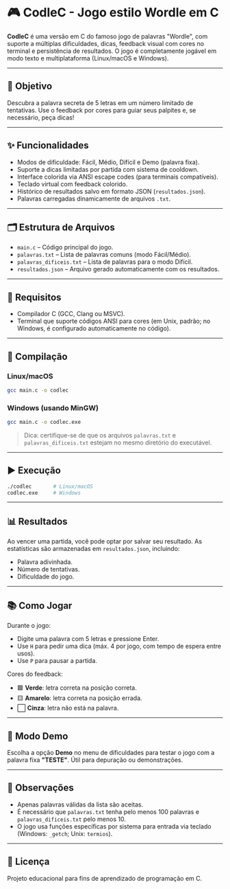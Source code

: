 # 🎮 CodleC - Jogo estilo Wordle em C

**CodleC** é uma versão em C do famoso jogo de palavras "Wordle", com suporte a múltiplas dificuldades, dicas, feedback visual com cores no terminal e persistência de resultados. O jogo é completamente jogável em modo texto e multiplataforma (Linux/macOS e Windows).

---

## 🧠 Objetivo

Descubra a palavra secreta de 5 letras em um número limitado de tentativas. Use o feedback por cores para guiar seus palpites e, se necessário, peça dicas!

---

## ✨ Funcionalidades

- Modos de dificuldade: Fácil, Médio, Difícil e Demo (palavra fixa).
- Suporte a dicas limitadas por partida com sistema de cooldown.
- Interface colorida via ANSI escape codes (para terminais compatíveis).
- Teclado virtual com feedback colorido.
- Histórico de resultados salvo em formato JSON (`resultados.json`).
- Palavras carregadas dinamicamente de arquivos `.txt`.

---

## 🗂️ Estrutura de Arquivos

- `main.c` – Código principal do jogo.
- `palavras.txt` – Lista de palavras comuns (modo Fácil/Médio).
- `palavras_dificeis.txt` – Lista de palavras para o modo Difícil.
- `resultados.json` – Arquivo gerado automaticamente com os resultados.

---

## 🧰 Requisitos

- Compilador C (GCC, Clang ou MSVC).
- Terminal que suporte códigos ANSI para cores (em Unix, padrão; no Windows, é configurado automaticamente no código).

---

## 🔧 Compilação

### Linux/macOS

```bash
gcc main.c -o codlec
```

### Windows (usando MinGW)

```bash
gcc main.c -o codlec.exe
```

> Dica: certifique-se de que os arquivos `palavras.txt` e `palavras_dificeis.txt` estejam no mesmo diretório do executável.

---

## ▶️ Execução

```bash
./codlec       # Linux/macOS
codlec.exe     # Windows
```

---

## 📊 Resultados

Ao vencer uma partida, você pode optar por salvar seu resultado. As estatísticas são armazenadas em `resultados.json`, incluindo:

- Palavra adivinhada.
- Número de tentativas.
- Dificuldade do jogo.

---

## 📚 Como Jogar

Durante o jogo:

- Digite uma palavra com 5 letras e pressione Enter.
- Use `H` para pedir uma dica (máx. 4 por jogo, com tempo de espera entre usos).
- Use `P` para pausar a partida.

Cores do feedback:

- 🟩 **Verde**: letra correta na posição correta.
- 🟨 **Amarelo**: letra correta na posição errada.
- ⬜ **Cinza**: letra não está na palavra.

---

## 🧪 Modo Demo

Escolha a opção **Demo** no menu de dificuldades para testar o jogo com a palavra fixa **"TESTE"**. Útil para depuração ou demonstrações.

---

## 📌 Observações

- Apenas palavras válidas da lista são aceitas.
- É necessário que `palavras.txt` tenha pelo menos 100 palavras e `palavras_dificeis.txt` pelo menos 10.
- O jogo usa funções específicas por sistema para entrada via teclado (Windows: `_getch`; Unix: `termios`).

---

## 📝 Licença

Projeto educacional para fins de aprendizado de programação em C.
